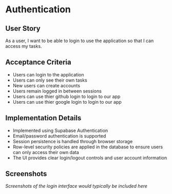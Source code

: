 # Authentication

## User Story
As a user, I want to be able to login to use the application so that I can access my tasks.

## Acceptance Criteria
- Users can login to the application
- Users can only see their own tasks
- New users can create accounts
- Users remain logged in between sessions
- Users can use thier github login to login to our app
- Users can use thier google login to login to our app

## Implementation Details
- Implemented using Supabase Authentication
- Email/password authentication is supported
- Session persistence is handled through browser storage
- Row-level security policies are applied in the database to ensure users can only access their own data
- The UI provides clear login/logout controls and user account information

## Screenshots
*Screenshots of the login interface would typically be included here* 